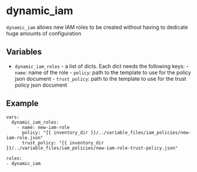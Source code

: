 # dynamic_iam

`dynamic_iam` allows new IAM roles to be created without having to dedicate huge amounts
of configuration

## Variables

* `dynamic_iam_roles` - a list of dicts. Each dict needs the following keys:
      - `name`: name of the role
      - `policy`: path to the template to use for the policy json document
      - `trust_policy`: path to the template to use for the trust policy json document

## Example

```
vars:
  dynamic_iam_roles:
    - name: new-iam-role
      policy: "{{ inventory_dir }}/../variable_files/iam_policies/new-iam-role.json"
      trust_policy: "{{ inventory_dir }}/../variable_files/iam_policies/new-iam-role-trust-policy.json"

roles:
- dynamic_iam
```


